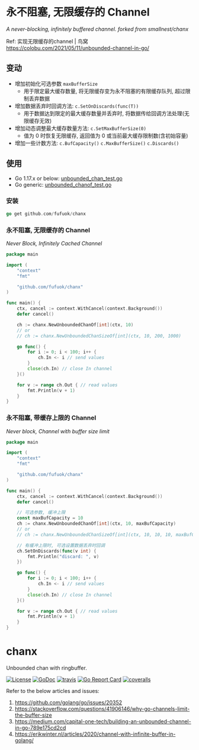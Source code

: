 # 永不阻塞, 无限缓存的 Channel

*A never-blocking, infinitely buffered channel. forked from smallnest/chanx*

Ref: 实现无限缓存的channel | 鸟窝 https://colobu.com/2021/05/11/unbounded-channel-in-go/

## 变动

- 增加初始化可选参数 `maxBufferSize` 
  - 用于限定最大缓存数量, 将无限缓存变为永不阻塞的有限缓存队列, 超过限制丢弃数据
- 增加数据丢弃时回调方法: `c.SetOnDiscards(func(T))`
  - 用于数据达到限定的最大缓存数量并丢弃时, 将数据传给回调方法处理(无限缓存无效)
- 增加动态调整最大缓存数量方法: `c.SetMaxBufferSize(0)`
  - 值为 0 时恢复无限缓存, 返回值为 0 或当前最大缓存限制数(含初始容量)
- 增加一些计数方法: `c.BufCapacity()` `c.MaxBufferSize()` `c.Discards()`

## 使用

- Go 1.17.x or below: [unbounded_chan_test.go](unbounded_chan_test.go)
- Go generic: [unbounded_chanof_test.go](unbounded_chanof_test.go)

### 安装

```go
go get github.com/fufuok/chanx
```

### 永不阻塞, 无限缓存的 Channel

*Never Block, Infinitely Cached Channel*

```go
package main

import (
	"context"
	"fmt"

	"github.com/fufuok/chanx"
)

func main() {
	ctx, cancel := context.WithCancel(context.Background())
	defer cancel()

	ch := chanx.NewUnboundedChanOf[int](ctx, 10)
	// or
	// ch := chanx.NewUnboundedChanSizeOf[int](ctx, 10, 200, 1000)

	go func() {
		for i := 0; i < 100; i++ {
			ch.In <- i // send values
		}
		close(ch.In) // close In channel
	}()

	for v := range ch.Out { // read values
		fmt.Println(v + 1)
	}
}
```

### 永不阻塞, 带缓存上限的 Channel

*Never block, Channel with buffer size limit*

```go
package main

import (
	"context"
	"fmt"

	"github.com/fufuok/chanx"
)

func main() {
	ctx, cancel := context.WithCancel(context.Background())
	defer cancel()

	// 可选参数, 缓冲上限
	const maxBufCapacity = 10
	ch := chanx.NewUnboundedChanOf[int](ctx, 10, maxBufCapacity)
	// or
	// ch := chanx.NewUnboundedChanSizeOf[int](ctx, 10, 10, 10, maxBufCapacity)

	// 有缓冲上限时, 可选设置数据丢弃时回调
	ch.SetOnDiscards(func(v int) {
		fmt.Println("discard: ", v)
	})

	go func() {
		for i := 0; i < 100; i++ {
			ch.In <- i // send values
		}
		close(ch.In) // close In channel
	}()

	for v := range ch.Out { // read values
		fmt.Println(v + 1)
	}
}
```



# chanx

Unbounded chan with ringbuffer.

[![License](https://img.shields.io/:license-MIT-blue.svg)](https://opensource.org/licenses/MIT) [![GoDoc](https://godoc.org/github.com/smallnest/chanx?status.png)](http://godoc.org/github.com/smallnest/chanx)  [![travis](https://travis-ci.org/smallnest/chanx.svg?branch=main)](https://travis-ci.org/smallnest/chanx) [![Go Report Card](https://goreportcard.com/badge/github.com/smallnest/chanx)](https://goreportcard.com/report/github.com/smallnest/chanx) [![coveralls](https://coveralls.io/repos/smallnest/chanx/badge.svg?branch=main&service=github)](https://coveralls.io/github/smallnest/chanx?branch=main) 

Refer to the below articles and issues:
1. https://github.com/golang/go/issues/20352
2. https://stackoverflow.com/questions/41906146/why-go-channels-limit-the-buffer-size
3. https://medium.com/capital-one-tech/building-an-unbounded-channel-in-go-789e175cd2cd
4. https://erikwinter.nl/articles/2020/channel-with-infinite-buffer-in-golang/


